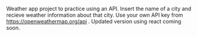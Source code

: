 Weather app project to practice using an API. Insert the name of a city and recieve weather information about that city. Use your own API key from https://openweathermap.org/api . Updated version using react coming soon. 
